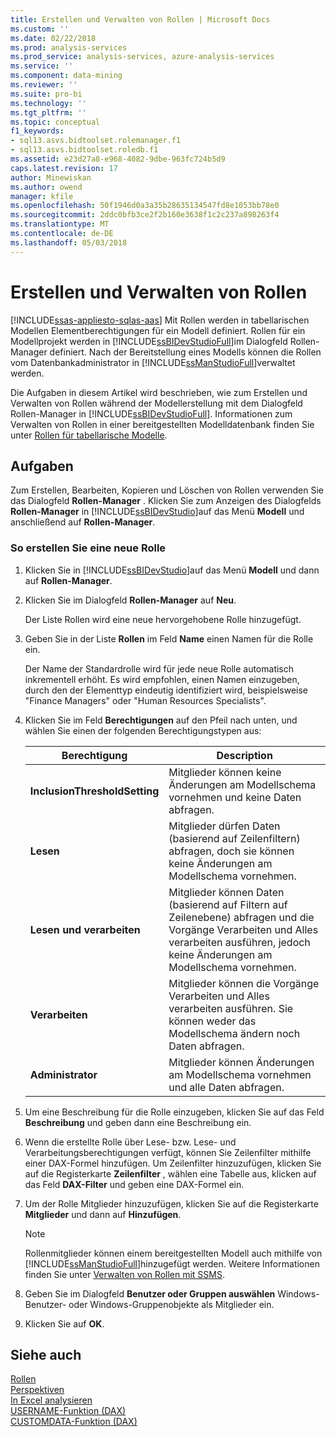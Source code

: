 ```yaml
---
title: Erstellen und Verwalten von Rollen | Microsoft Docs
ms.custom: ''
ms.date: 02/22/2018
ms.prod: analysis-services
ms.prod_service: analysis-services, azure-analysis-services
ms.service: ''
ms.component: data-mining
ms.reviewer: ''
ms.suite: pro-bi
ms.technology: ''
ms.tgt_pltfrm: ''
ms.topic: conceptual
f1_keywords:
- sql13.asvs.bidtoolset.rolemanager.f1
- sql13.asvs.bidtoolset.roledb.f1
ms.assetid: e23d27a8-e968-4082-9dbe-963fc724b5d9
caps.latest.revision: 17
author: Minewiskan
ms.author: owend
manager: kfile
ms.openlocfilehash: 50f1946d0a3a35b28635134547fd8e1053bb78e0
ms.sourcegitcommit: 2ddc0bfb3ce2f2b160e3638f1c2c237a898263f4
ms.translationtype: MT
ms.contentlocale: de-DE
ms.lasthandoff: 05/03/2018
---
```

# <a name="create-and-manage-roles"></a>Erstellen und Verwalten von Rollen 
[!INCLUDE[ssas-appliesto-sqlas-aas](../../includes/ssas-appliesto-sqlas-aas.md)]
  Mit Rollen werden in tabellarischen Modellen Elementberechtigungen für ein Modell definiert. Rollen für ein Modellprojekt werden in [!INCLUDE[ssBIDevStudioFull](../../includes/ssbidevstudiofull-md.md)]im Dialogfeld Rollen-Manager definiert. Nach der Bereitstellung eines Modells können die Rollen vom Datenbankadministrator in [!INCLUDE[ssManStudioFull](../../includes/ssmanstudiofull-md.md)]verwaltet werden.  
  
 Die Aufgaben in diesem Artikel wird beschrieben, wie zum Erstellen und Verwalten von Rollen während der Modellerstellung mit dem Dialogfeld Rollen-Manager in [!INCLUDE[ssBIDevStudioFull](../../includes/ssbidevstudiofull-md.md)]. Informationen zum Verwalten von Rollen in einer bereitgestellten Modelldatenbank finden Sie unter [Rollen für tabellarische Modelle](../../analysis-services/tabular-models/tabular-model-roles-ssas-tabular.md).  
  
## <a name="tasks"></a>Aufgaben  
 Zum Erstellen, Bearbeiten, Kopieren und Löschen von Rollen verwenden Sie das Dialogfeld **Rollen-Manager** . Klicken Sie zum Anzeigen des Dialogfelds **Rollen-Manager** in [!INCLUDE[ssBIDevStudio](../../includes/ssbidevstudio-md.md)]auf das Menü **Modell** und anschließend auf **Rollen-Manager**.  
  
###  <a name="bkmk_new_role"></a> So erstellen Sie eine neue Rolle  
  
1.  Klicken Sie in [!INCLUDE[ssBIDevStudio](../../includes/ssbidevstudio-md.md)]auf das Menü **Modell** und dann auf **Rollen-Manager**.  
  
2.  Klicken Sie im Dialogfeld **Rollen-Manager** auf **Neu**.  
  
     Der Liste Rollen wird eine neue hervorgehobene Rolle hinzugefügt.  
  
3.  Geben Sie in der Liste **Rollen** im Feld **Name** einen Namen für die Rolle ein.  
  
     Der Name der Standardrolle wird für jede neue Rolle automatisch inkrementell erhöht. Es wird empfohlen, einen Namen einzugeben, durch den der Elementtyp eindeutig identifiziert wird, beispielsweise "Finance Managers" oder "Human Resources Specialists".  
  
4.  Klicken Sie im Feld **Berechtigungen** auf den Pfeil nach unten, und wählen Sie einen der folgenden Berechtigungstypen aus:  
  
    |Berechtigung|Description|  
    |----------------|-----------------|  
    |**InclusionThresholdSetting**|Mitglieder können keine Änderungen am Modellschema vornehmen und keine Daten abfragen.|  
    |**Lesen**|Mitglieder dürfen Daten (basierend auf Zeilenfiltern) abfragen, doch sie können keine Änderungen am Modellschema vornehmen.|  
    |**Lesen und verarbeiten**|Mitglieder können Daten (basierend auf Filtern auf Zeilenebene) abfragen und die Vorgänge Verarbeiten und Alles verarbeiten ausführen, jedoch keine Änderungen am Modellschema vornehmen.|  
    |**Verarbeiten**|Mitglieder können die Vorgänge Verarbeiten und Alles verarbeiten ausführen. Sie können weder das Modellschema ändern noch Daten abfragen.|  
    |**Administrator**|Mitglieder können Änderungen am Modellschema vornehmen und alle Daten abfragen.|  
  
5.  Um eine Beschreibung für die Rolle einzugeben, klicken Sie auf das Feld **Beschreibung** und geben dann eine Beschreibung ein.  
  
6.  Wenn die erstellte Rolle über Lese- bzw. Lese- und Verarbeitungsberechtigungen verfügt, können Sie Zeilenfilter mithilfe einer DAX-Formel hinzufügen. Um Zeilenfilter hinzuzufügen, klicken Sie auf die Registerkarte **Zeilenfilter** , wählen eine Tabelle aus, klicken auf das Feld **DAX-Filter** und geben eine DAX-Formel ein.  
  
7.  Um der Rolle Mitglieder hinzuzufügen, klicken Sie auf die Registerkarte **Mitglieder** und dann auf **Hinzufügen**.  
  
    > [!NOTE]  
    >  Rollenmitglieder können einem bereitgestellten Modell auch mithilfe von [!INCLUDE[ssManStudioFull](../../includes/ssmanstudiofull-md.md)]hinzugefügt werden. Weitere Informationen finden Sie unter [Verwalten von Rollen mit SSMS](../../analysis-services/tabular-models/manage-roles-by-using-ssms-ssas-tabular.md).  
  
8.  Geben Sie im Dialogfeld **Benutzer oder Gruppen auswählen** Windows-Benutzer- oder Windows-Gruppenobjekte als Mitglieder ein.  
  
9. Klicken Sie auf **OK**.  
  
## <a name="see-also"></a>Siehe auch  
 [Rollen](../../analysis-services/tabular-models/roles-ssas-tabular.md)   
 [Perspektiven](../../analysis-services/tabular-models/perspectives-ssas-tabular.md)   
 [In Excel analysieren](../../analysis-services/tabular-models/analyze-in-excel-ssas-tabular.md)   
 [USERNAME-Funktion (DAX)](http://msdn.microsoft.com/en-us/22dddc4b-1648-4c89-8c93-f1151162b93f)   
 [CUSTOMDATA-Funktion (DAX)](http://msdn.microsoft.com/en-us/58235ad8-226c-43cc-8a69-5a52ac19dd4e)  
  
  
